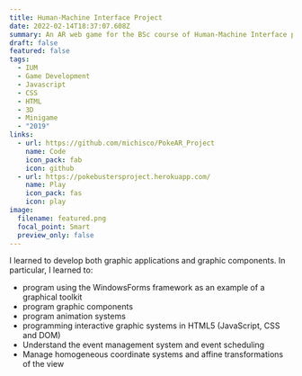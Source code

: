 ```yaml
---
title: Human-Machine Interface Project
date: 2022-02-14T18:37:07.608Z
summary: An AR web game for the BSc course of Human-Machine Interface project.
draft: false
featured: false
tags:
  - IUM
  - Game Development
  - Javascript
  - CSS
  - HTML
  - 3D
  - Minigame
  - "2019"
links:
  - url: https://github.com/michisco/PokeAR_Project
    name: Code
    icon_pack: fab
    icon: github
  - url: https://pokebustersproject.herokuapp.com/
    name: Play
    icon_pack: fas
    icon: play
image:
  filename: featured.png
  focal_point: Smart
  preview_only: false
---
```

I learned to develop both graphic applications and graphic components. In particular, I learned to:

* program using the WindowsForms framework as an example of a graphical toolkit
* program graphic components
* program animation systems
* programming interactive graphic systems in HTML5 (JavaScript, CSS and DOM)
* Understand the event management system and event scheduling
* Manage homogeneous coordinate systems and affine transformations of the view